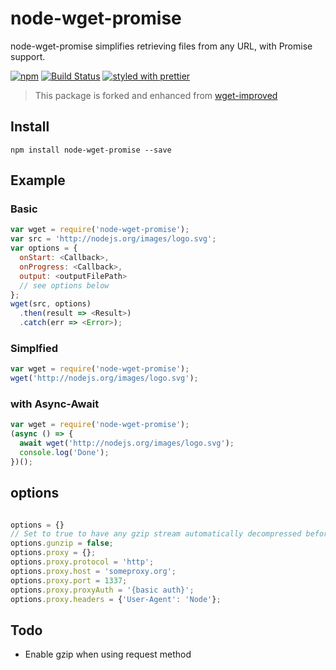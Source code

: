 # node-wget-promise

node-wget-promise simplifies retrieving files from any URL, with Promise support.

[![npm](https://img.shields.io/npm/v/node-wget-promise.svg)](https://www.npmjs.com/package/node-wget-promise)
[![Build Status](https://travis-ci.org/ajhsu/node-wget-promise.svg?branch=master)](https://travis-ci.org/ajhsu/node-wget-promise)
[![styled with prettier](https://img.shields.io/badge/styled_with-prettier-ff69b4.svg)](https://github.com/prettier/prettier)

> This package is forked and enhanced from [wget-improved](https://github.com/bearjaws/node-wget)

## Install

```
npm install node-wget-promise --save
```

## Example

### Basic

```js
var wget = require('node-wget-promise');
var src = 'http://nodejs.org/images/logo.svg';
var options = {
  onStart: <Callback>,
  onProgress: <Callback>,
  output: <outputFilePath>
  // see options below
};
wget(src, options)
  .then(result => <Result>)
  .catch(err => <Error>);
```

### Simplfied

```js
var wget = require('node-wget-promise');
wget('http://nodejs.org/images/logo.svg');
```

### with Async-Await

```js
var wget = require('node-wget-promise');
(async () => {
  await wget('http://nodejs.org/images/logo.svg');
  console.log('Done');
})();
```

## options

```js

options = {}
// Set to true to have any gzip stream automatically decompressed before saving
options.gunzip = false;
options.proxy = {};
options.proxy.protocol = 'http';
options.proxy.host = 'someproxy.org';
options.proxy.port = 1337;
options.proxy.proxyAuth = '{basic auth}';
options.proxy.headers = {'User-Agent': 'Node'};
```

## Todo

- Enable gzip when using request method
